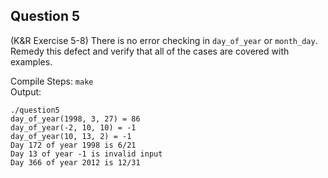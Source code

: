 ## Question 5

(K&R Exercise 5-8) There is no error checking in <code>day_of_year</code> or <code>month_day</code>. Remedy this defect and verify that all of the cases are covered with examples.

Compile Steps:
`make`  
Output:
```
./question5 
day_of_year(1998, 3, 27) = 86
day_of_year(-2, 10, 10) = -1
day_of_year(10, 13, 2) = -1
Day 172 of year 1998 is 6/21
Day 13 of year -1 is invalid input
Day 366 of year 2012 is 12/31
```
